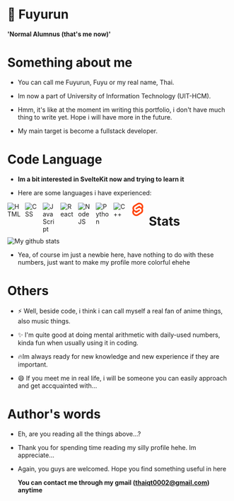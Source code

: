 # 💫 Fuyurun

**'Normal Alumnus (that's me now)'**

# Something about me

- You can call me Fuyurun, Fuyu or my real name, Thai.

- Im now a part of University of Information Technology (UIT-HCM).

- Hmm, it's like at the moment im writing this portfolio, i don't have much thing to write yet. Hope i will have more in the future.

- My main target is become a fullstack developer.

# Code Language 

- **Im a bit interested in SvelteKit now and trying to learn it**

- Here are some languages i have experienced:
<img align="left" alt="HTML" width="30px" style="padding-right:10px;" src="https://cdn.jsdelivr.net/gh/devicons/devicon/icons/html5/html5-plain.svg" />
<img align="left" alt="CSS" width="30px" style="padding-right:10px;" src="https://cdn.jsdelivr.net/gh/devicons/devicon/icons/css3/css3-plain.svg" />
<img align="left" alt="JavaScript" width="30px" style="padding-right:10px;" src="https://cdn.jsdelivr.net/gh/devicons/devicon/icons/javascript/javascript-plain.svg" />
<img align="left" alt="React" width="30px" style="padding-right:10px;" src="https://cdn.jsdelivr.net/gh/devicons/devicon/icons/react/react-original.svg" />
<img align="left" alt="NodeJS" width="30px" style="padding-right:10px;" src="https://cdn.jsdelivr.net/gh/devicons/devicon/icons/nodejs/nodejs-original.svg" />
<img align="left" alt="Python" width="30px" style="padding-right:10px;" src="https://cdn.jsdelivr.net/gh/devicons/devicon/icons/python/python-plain.svg" />
<img align="left" alt="C++" width="30px" style="padding-right:10px;" src="https://cdn.jsdelivr.net/gh/devicons/devicon/icons/cplusplus/cplusplus-line.svg" />
<img align="left" alt="Sveltekit" width="30px" style="padding-right:10px;" src="https://github.com/devicons/devicon/blob/1119b9f84c0290e0f0b38982099a2bd027a48bf1/icons/svelte/svelte-original.svg" />

#

# Stats
![My github stats](https://github-readme-stats.vercel.app/api?username=thaiqt0002&show_icons=true&theme=gruvbox)

- Yea, of course im just a newbie here, have nothing to do with these numbers, just want to make my profile more colorful ehehe

# Others

- ⚡ Well, beside code, i think i can call myself a real fan of anime things, also music things.

- ✨ I'm quite good at doing mental arithmetic with daily-used numbers, kinda fun when usually using it in coding.

- 🔥Im always ready for new knowledge and new experience if they are important.

- 😄 If you meet me in real life, i will be someone you can easily approach and get accquainted with...


# Author's words

- Eh, are you reading all the things above...?

- Thank you for spending time reading my silly profile hehe. Im appreciate...

- Again, you guys are welcomed. Hope you find something useful in here

  **You can contact me through my gmail (thaiqt0002@gmail.com) anytime**
